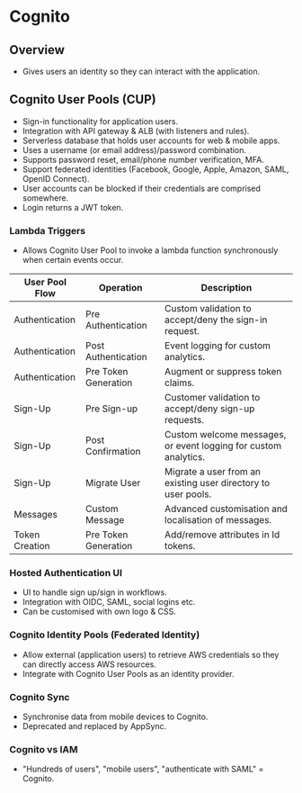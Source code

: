 # Cognito

## Overview

- Gives users an identity so they can interact with the application.

## Cognito User Pools (CUP)

- Sign-in functionality for application users.
- Integration with API gateway & ALB (with listeners and rules).
- Serverless database that holds user accounts for web & mobile apps.
- Uses a username (or email address)/password combination.
- Supports password reset, email/phone number verification, MFA.
- Support federated identities (Facebook, Google, Apple, Amazon, SAML, OpenID Connect).
- User accounts can be blocked if their credentials are comprised somewhere.
- Login returns a JWT token.

### Lambda Triggers

- Allows Cognito User Pool to invoke a lambda function synchronously when certain events occur.

| User  Pool Flow | Operation            | Description                                                     |
|-----------------|----------------------|-----------------------------------------------------------------|
| Authentication  | Pre Authentication   | Custom validation to accept/deny the sign-in request.           |
| Authentication  | Post Authentication  | Event logging for custom analytics.                             |
| Authentication  | Pre Token Generation | Augment or suppress token claims.                               |
| Sign-Up         | Pre Sign-up          | Customer validation to accept/deny sign-up requests.            |
| Sign-Up         | Post Confirmation    | Custom welcome messages, or event logging for custom analytics. |
| Sign-Up         | Migrate User         | Migrate a user from an existing user directory to user pools.   |
| Messages        | Custom Message       | Advanced customisation and localisation of messages.            |
| Token Creation  | Pre Token Generation | Add/remove attributes in Id tokens.                             |

### Hosted Authentication UI

- UI to handle sign up/sign in workflows.
- Integration with OIDC, SAML, social logins etc.
- Can be customised with own logo & CSS.

### Cognito Identity Pools (Federated Identity)

- Allow external (application users) to retrieve AWS credentials so they can directly access AWS resources.
- Integrate with Cognito User Pools as an identity provider.

### Cognito Sync

- Synchronise data from mobile devices to Cognito.
- Deprecated and replaced by AppSync.

### Cognito vs IAM

- "Hundreds of users", "mobile users", "authenticate with SAML" = Cognito.


